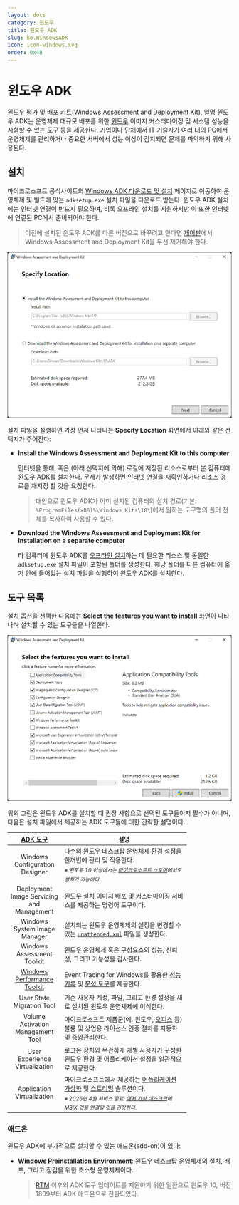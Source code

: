 ```yaml
---
layout: docs
category: 윈도우
title: 윈도우 ADK
slug: ko.WindowsADK
icon: icon-windows.svg
order: 0x48
---
```

# 윈도우 ADK
[윈도우 평가 및 배포 키트](https://en.wikipedia.org/wiki/Windows_Assessment_and_Deployment_Kit)(Windows Assessment and Deployment Kit), 일명 윈도우 ADK는 운영체제 대규모 배포를 위한 [윈도우](ko.WindowsNT) 이미지 커스터마이징 및 시스템 성능을 시험할 수 있는 도구 등을 제공한다. 기업이나 단체에서 IT 기술자가 여러 대의 PC에서 운영체제를 관리하거나 중요한 서버에서 성능 이상이 감지되면 문제를 파악하기 위해 사용된다.

## 설치
마이크로소프트 공식사이트의 [Windows ADK 다운로드 및 설치](https://learn.microsoft.com/en-us/windows-hardware/get-started/adk-install) 페이지로 이동하여 운영체제 및 빌드에 맞는 `adksetup.exe` 설치 파일을 다운로드 받는다. 윈도우 ADK 설치에는 인터넷 연결이 반드시 필요하며, 비록 오프라인 설치를 지원하지만 이 또한 인터넷에 연결된 PC에서 준비되어야 한다.

> 이전에 설치된 윈도우 ADK를 다른 버전으로 바꾸려고 한다면 [제어판](https://ko.wikipedia.org/wiki/제어판_(윈도우))에서 Windows Assessment and Deployment Kit을 우선 제거해야 한다.

![윈도우 ADK 설치 옵션](/images/docs/adk/adk_installation_path.png)

설치 파일을 실행하면 가장 먼저 나타나는 **Specify Location** 화면에서 아래와 같은 선택지가 주어진다:

* **Install the Windows Assessment and Deployment Kit to this computer**

    인터넷을 통해, 혹은 (아래 선택지에 의해) 로컬에 저장된 리소스로부터 본 컴퓨터에 윈도우 ADK를 설치한다. 문제가 발생하면 인터넷 연결을 재확인하거나 리소스 경로를 재지정 할 것을 요청한다.

    > 대안으로 윈도우 ADK가 이미 설치된 컴퓨터의 설치 경로(기본: `%ProgramFiles(x86)%\Windows Kits\10\`)에서 원하는 도구명의 폴더 전체를 복사하여 사용할 수 있다.

* **Download the Windows Assessment and Deployment Kit for installation on a separate computer**

    타 컴퓨터에 윈도우 ADK를 [오프라인 설치](https://learn.microsoft.com/en-us/windows-hardware/get-started/adk-offline-install)하는 데 필요한 리소스 및 동일한 `adksetup.exe` 설치 파일이 포함된 폴더를 생성한다. 해당 폴더를 다른 컴퓨터에 옮겨 안에 들어있는 설치 파일을 실행하여 윈도우 ADK를 설치한다.

## 도구 목록
설치 옵션을 선택한 다음에는 **Select the features you want to install** 화면이 나타나며 설치할 수 있는 도구들을 나열한다.

![윈도우 ADK 도구 설치](/images/docs/adk/adk_installation_features.png)

위의 그림은 윈도우 ADK를 설치할 때 권장 사항으로 선택된 도구들이지 필수가 아니며, 다음은 설치 파일에서 제공하는 ADK 도구들에 대한 간략한 설명이다.

<table style="width: 80%;">
<colgroup><col style="width: 30%;"/><col style="width: 70%;"/></colgroup>
<thead><tr><th><a href="https://learn.microsoft.com/en-us/windows-hardware/get-started/kits-and-tools-overview">ADK 도구</a></th><th>설명</th></tr></thead>
<tbody>
<tr><td style="text-align: center;">Windows Configuration Designer</td>
<td>다수의 윈도우 데스크탑 운영체제 환경 설정을 한꺼번에 관리 및 적용한다.<br/><sub style="font-style: italic;">※ 윈도우 10 이상에서는 <a href="https://apps.microsoft.com/store/detail/windows-configuration-designer/9NBLGGH4TX22">마이크로소프트 스토어</a>에서도 설치가 가능하다.</sub></td></tr>
<tr><td style="text-align: center;">Deployment Image Servicing and Management</td>
<td>윈도우 설치 이미지 배포 및 커스터마이징 서비스를 제공하는 명령어 도구이다.</td></tr>
<tr><td style="text-align: center;">Windows System Image Manager</td>
<td>설치되는 윈도우 운영체제의 설정을 변경할 수 있는 <a href="https://learn.microsoft.com/en-us/windows-hardware/manufacture/desktop/update-windows-settings-and-scripts-create-your-own-answer-file-sxs"><code>unattended.xml</code></a> 파일을 생성한다.</td></tr>
<tr><td style="text-align: center;">Windows Assessment Toolkit</td>
<td>윈도우 운영체제 혹은 구성요소의 성능, 신뢰성, 그리고 기능성을 검사한다.</td></tr>
<tr><td style="text-align: center;"><a href="ko.WPT">Windows Performance Toolkit</a></td>
<td>Event Tracing for Windows를 활용한 <a href="ko.WPT#windows-performance-recorder">성능 기록</a> 및 <a href="ko.WPT#windows-performance-analyzer">분석 도구</a>를 제공한다.</td></tr>
<tr><td style="text-align: center;">User State Migration Tool</td>
<td>기존 사용자 계정, 파일, 그리고 환경 설정을 새로 설치된 윈도우 운영체제에 이식한다.</td></tr>
<tr><td style="text-align: center;">Volume Activation Management Tool</td>
<td>마이크로소프트 제품군(예. 윈도우, <a href="https://www.office.com/">오피스</a> 등) 볼륨 및 상업용 라이선스 인증 절차를 자동화 및 중앙관리한다.</td></tr>
<tr><td style="text-align: center;">User Experience Virtualization</td>
<td>로그온 장치와 무관하게 개별 사용자가 구성한 윈도우 환경 및 어플리케이션 설정을 일관적으로 제공한다.</td></tr>
<tr><td style="text-align: center;">Application Virtualization</td>
<td>마이크로소프트에서 제공하는 <a href="https://ko.wikipedia.org/wiki/응용_프로그램_가상화">어플리케이션 가상화</a> 및 <a href="https://en.wikipedia.org/wiki/Application_streaming">스트리밍</a> 솔루션이다.<br/><sub style="font-style: italic;">※ 2026년 4월 서비스 종료: <a href="https://azure.microsoft.com/products/virtual-desktop/">애저 가상 데스크탑</a>에 MSIX 앱을 연결할 것을 권장한다.</sub></td></tr>
</tbody>
</table>

### 애드온
윈도우 ADK에 부가적으로 설치할 수 있는 애드온(add-on)이 있다:

* **[Windows Preinstallation Environment](ko.WinPE)**: 윈도우 데스크탑 운영체제의 설치, 배포, 그리고 점검을 위한 초소형 운영체제이다.

    > [RTM](https://ko.wikipedia.org/wiki/소프트웨어_배포_생명_주기#RTM) 이후의 ADK 도구 업데이트를 지원하기 위한 일환으로 윈도우 10, 버전 1809부터 ADK 애드온으로 전환되었다.
